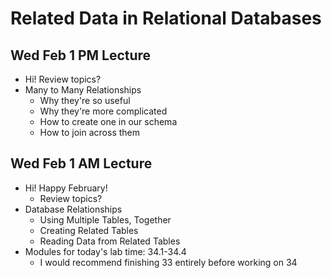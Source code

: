 # Related Data in Relational Databases

## Wed Feb 1 PM Lecture

- Hi! Review topics?
- Many to Many Relationships
  - Why they're so useful
  - Why they're more complicated
  - How to create one in our schema
  - How to join across them

## Wed Feb 1 AM Lecture

- Hi! Happy February!
  - Review topics?
- Database Relationships
  - Using Multiple Tables, Together
  - Creating Related Tables
  - Reading Data from Related Tables
- Modules for today's lab time: 34.1-34.4
  - I would recommend finishing 33 entirely before working on 34